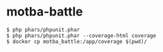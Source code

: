# motba-battle


```
$ php phars/phpunit.phar
$ php phars/phpunit.phar --coverage-html coverage
$ docker cp motba_battle:/app/coverage $(pwd)/
```
